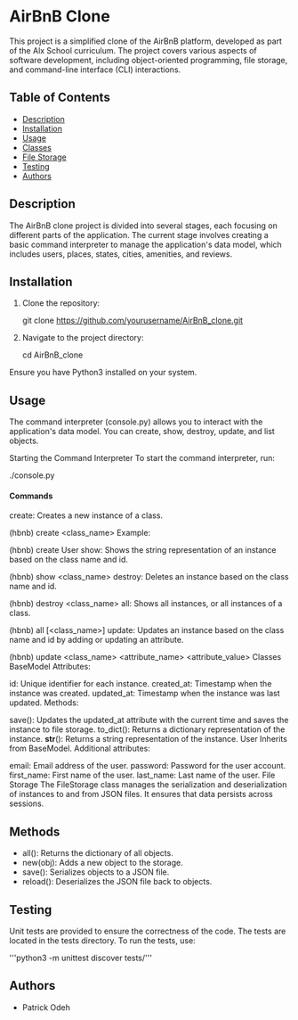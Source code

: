 # AirBnB Clone

This project is a simplified clone of the AirBnB platform, developed as part of the Alx School curriculum. The project covers various aspects of software development, including object-oriented programming, file storage, and command-line interface (CLI) interactions.

## Table of Contents

- [Description](#description)
- [Installation](#installation)
- [Usage](#usage)
- [Classes](#classes)
- [File Storage](#file-storage)
- [Testing](#testing)
- [Authors](#authors)

## Description

The AirBnB clone project is divided into several stages, each focusing on different parts of the application. The current stage involves creating a basic command interpreter to manage the application's data model, which includes users, places, states, cities, amenities, and reviews.

## Installation

1. Clone the repository:

   git clone https://github.com/yourusername/AirBnB_clone.git

2. Navigate to the project directory:

    cd AirBnB_clone

Ensure you have Python3 installed on your system.

## Usage

The command interpreter (console.py) allows you to interact with the application's data model. You can create, show, destroy, update, and list objects.

Starting the Command Interpreter
To start the command interpreter, run:

./console.py
#### Commands
create: Creates a new instance of a class.

(hbnb) create <class_name>
Example:

(hbnb) create User
show: Shows the string representation of an instance based on the class name and id.


(hbnb) show <class_name> <id>
destroy: Deletes an instance based on the class name and id.


(hbnb) destroy <class_name> <id>
all: Shows all instances, or all instances of a class.


(hbnb) all [<class_name>]
update: Updates an instance based on the class name and id by adding or updating an attribute.


(hbnb) update <class_name> <id> <attribute_name> <attribute_value>
Classes
BaseModel
Attributes:

id: Unique identifier for each instance.
created_at: Timestamp when the instance was created.
updated_at: Timestamp when the instance was last updated.
Methods:

save(): Updates the updated_at attribute with the current time and saves the instance to file storage.
to_dict(): Returns a dictionary representation of the instance.
__str__(): Returns a string representation of the instance.
User
Inherits from BaseModel. Additional attributes:

email: Email address of the user.
password: Password for the user account.
first_name: First name of the user.
last_name: Last name of the user.
File Storage
The FileStorage class manages the serialization and deserialization of instances to and from JSON files. It ensures that data persists across sessions.

## Methods

- all(): Returns the dictionary of all objects.
- new(obj): Adds a new object to the storage.
- save(): Serializes objects to a JSON file.
- reload(): Deserializes the JSON file back to objects.

## Testing

Unit tests are provided to ensure the correctness of the code. The tests are located in the tests directory.
To run the tests, use:

'''python3 -m unittest discover tests/'''

## Authors

- Patrick Odeh
